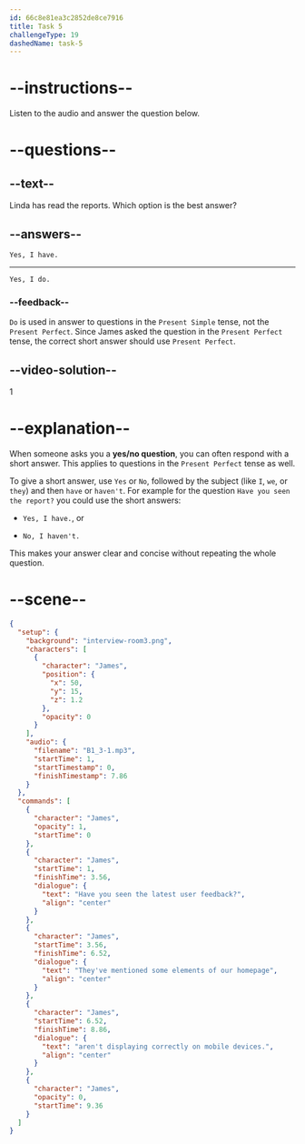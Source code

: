 ```yaml
---
id: 66c8e81ea3c2852de8ce7916
title: Task 5
challengeType: 19
dashedName: task-5
---
```


<!-- (Audio) James: Have you seen the latest user feedback? They've mentioned that some elements on our homepage aren't displaying correctly on mobile devices. -->

<!-- SPEAKING -->

# --instructions--

Listen to the audio and answer the question below.

# --questions--

## --text--

Linda has read the reports. Which option is the best answer?

## --answers--

`Yes, I have.`

---

`Yes, I do.`

### --feedback--

`Do` is used in answer to questions in the `Present Simple` tense, not the `Present Perfect`. Since James asked the question in the `Present Perfect` tense, the correct short answer should use `Present Perfect`.

## --video-solution--

1

# --explanation--

When someone asks you a **yes/no question**, you can often respond with a short answer. This applies to questions in the `Present Perfect` tense as well. 

To give a short answer, use `Yes` or `No`, followed by the subject (like `I`, `we`, or `they`) and then `have` or `haven't`. For example for the question `Have you seen the report?` you could use the short answers:

- `Yes, I have.`, or 

- `No, I haven't.`

This makes your answer clear and concise without repeating the whole question.

# --scene--

```json
{
  "setup": {
    "background": "interview-room3.png",
    "characters": [
      {
        "character": "James",
        "position": {
          "x": 50,
          "y": 15,
          "z": 1.2
        },
        "opacity": 0
      }
    ],
    "audio": {
      "filename": "B1_3-1.mp3",
      "startTime": 1,
      "startTimestamp": 0,
      "finishTimestamp": 7.86
    }
  },
  "commands": [
    {
      "character": "James",
      "opacity": 1,
      "startTime": 0
    },
    {
      "character": "James",
      "startTime": 1,
      "finishTime": 3.56,
      "dialogue": {
        "text": "Have you seen the latest user feedback?",
        "align": "center"
      }
    },
    {
      "character": "James",
      "startTime": 3.56,
      "finishTime": 6.52,
      "dialogue": {
        "text": "They've mentioned some elements of our homepage",
        "align": "center"
      }
    },
    {
      "character": "James",
      "startTime": 6.52,
      "finishTime": 8.86,
      "dialogue": {
        "text": "aren't displaying correctly on mobile devices.",
        "align": "center"
      }
    },
    {
      "character": "James",
      "opacity": 0,
      "startTime": 9.36
    }
  ]
}
```
